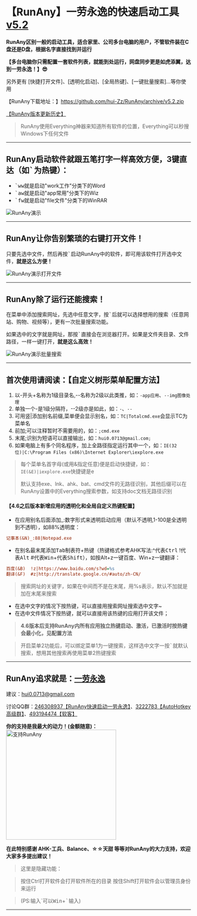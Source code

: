 # 【RunAny】一劳永逸的快速启动工具 [v5.2](#)

**RunAny区别一般的启动工具，适合家里、公司多台电脑的用户，不管软件装在C盘还是D盘，根据名字直接找到并运行**

__【多台电脑你只需配置一套软件列表，就能到处运行，网盘同步更是如虎添翼，达到一劳永逸！】😎__

另外更有  [快捷打开文件]、[透明化启动]、[全局热键]、[一键批量搜索]...等你使用

【RunAny下载地址：】https://github.com/hui-Zz/RunAny/archive/v5.2.zip

[【RunAny版本更新历史】](https://github.com/hui-Zz/RunAny/wiki/RunAny版本更新历史)

> RunAny使用Everything神器来知道所有软件的位置，Everything可以秒搜Windows下任何文件

---

## RunAny启动软件就跟五笔打字一样高效方便，3键直达（如<kbd>\`</kbd>为热键）：

- <kbd>\`</kbd><kbd>w</kbd><kbd>w</kbd>就是启动"work工作"分类下的Word
- <kbd>\`</kbd><kbd>a</kbd><kbd>w</kbd>就是启动"app常用"分类下的Wiz
- <kbd>\`</kbd><kbd>f</kbd><kbd>w</kbd>就是启动"file文件"分类下的WinRAR

<img src="https://raw.githubusercontent.com/hui-Zz/RunAny/master/help/RunAny%E6%BC%94%E7%A4%BA.gif" alt="RunAny演示" style="max-width:50%;">

---

## RunAny让你告别繁琐的右键打开文件！

只要先选中文件，然后再按<kbd>\`</kbd>启动RunAny中的软件，即可用该软件打开选中文件，**就是这么方便！**

<img src="https://raw.githubusercontent.com/hui-Zz/RunAny/master/help/RunAny%E6%BC%94%E7%A4%BA%E6%89%93%E5%BC%80%E6%96%87%E4%BB%B6.gif" alt="RunAny演示打开文件">

---

## RunAny除了运行还能搜索！

在菜单中添加搜索网址，先选中任意文字，按<kbd>\`</kbd>后就可以选择想用的搜索（任意网站、购物、视频等），更有一次批量搜索功能。

如果选中的文字就是网址，那按<kbd>\`</kbd>直接会在浏览器打开。如果是文件夹目录、文件路径，一样一键打开，**就是这么高效！**

<img src="https://raw.githubusercontent.com/hui-Zz/RunAny/master/help/RunAny%E6%BC%94%E7%A4%BA%E6%89%B9%E9%87%8F%E6%90%9C%E7%B4%A2.gif" alt="RunAny演示批量搜索">

---

## <a name="tree">首次使用请阅读：【自定义树形菜单配置方法】</a>

1. 以-开头+名称为1级目录名,--名称为2级以此类推，如：`-app应用`、`--img图像处理`
2. 单独一个-是1级分隔符，--2级亦是如此，如：`-`、`--`
3. 可用竖|添加别名前缀,菜单便会显示别名，如：`TC|Totalcmd.exe`会显示TC为菜单名
4. 前加;可以注释暂时不需要用的，如：`;cmd.exe`
5. 末尾;识别为短语可以直接输出，如：`hui0.0713@gmail.com;`
6. 如果电脑上有多个同名程序，加上全路径指定运行其中一个，如：`IE(32位)|C:\Program Files (x86)\Internet Explorer\iexplore.exe`
> 每个菜单名首字母(或用&指定任意)便是启动快捷键，如：`IE(&E)|iexplore.exe`快捷键是e
>
> 默认支持exe、lnk、ahk、bat、cmd文件的无路径识别，其他后缀可以在RunAny设置中的Everything搜索参数，如支持doc文档无路径识别

#### 【4.6之后版本新增应用的透明化和全局自定义热键配置】

- 在应用别名后面添加_:数字形式来透明启动应用（默认不透明,1-100是全透明到不透明），如88%透明度：
```ini
记事本(&N)_:88|Notepad.exe
```
- 在别名最末尾添加<kbd>Tab</kbd>制表符+热键（热键格式参考AHK写法:^代表<kbd>Ctrl</kbd> !代表<kbd>Alt</kbd> #代表<kbd>Win</kbd>+代表<kbd>Shift</kbd>），如按Alt+z一键百度、Win+z一键翻译：
```ini
百度(&B)	!z|https://www.baidu.com/s?wd=%s
翻译(&F)	#z|http://translate.google.cn/#auto/zh-CN/
```
> 搜索网址的关键字，如果在中间而不是在末尾，用%s表示，默认不加就是加在末尾来搜索

- 在选中文字的情况下按热键，可以直接用搜索网址搜索选中文字~
- 在选中文件情况下按热键，就可以直接用该热键的应用打开该文件；

> **4.6版本后支持RunAny内所有应用独立热键启动、激活，已激活时按热键会最小化，见配置方法**

> 开启菜单2功能后，可以绑定菜单1为一键搜索，这样选中文字一按<kbd>\`</kbd>就默认搜索，想用其他搜索再使用菜单2热键搜索

---
RunAny追求就是：<u>**一劳永逸**</u>
---

建议：hui0.0713@gmail.com

讨论QQ群：[246308937【RunAny快速启动一劳永逸】](https://jq.qq.com/?_wv=1027&k=445Ug7u)、[3222783【AutoHotkey高级群】](https://jq.qq.com/?_wv=1027&k=43uBHer)、[493194474【软客】](https://jq.qq.com/?_wv=1027&k=43trxF5)

**你的支持是我最大的动力！(金额随意)：**
<img src="https://raw.githubusercontent.com/hui-Zz/RunAny/master/支持RunAny.jpg" alt="支持RunAny" width="300" height="300">

**在此特别感谢 AHK-工兵、Balance、☆☆天甜 等等对RunAny的大力支持，欢迎大家多多提出建议！**

> 这里是隐藏功能：

> 按住Ctrl打开软件会打开软件所在的目录
> 按住Shift打开软件会以管理员身份来运行

> (PS:输入\`可以<kbd>Win</kbd>+<kbd>\`</kbd>输入)

---
